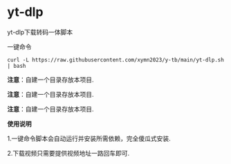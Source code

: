 # yt-dlp
yt-dlp下载转码一体脚本

一键命令

```
curl -L https://raw.githubusercontent.com/xymn2023/y-tb/main/yt-dlp.sh | bash
```

**注意**：自建一个目录存放本项目.

**注意**：自建一个目录存放本项目.

**注意**：自建一个目录存放本项目.



**使用说明**


1.一键命令脚本会自动运行并安装所需依赖，完全傻瓜式安装.


2.下载视频只需要提供视频地址一路回车即可.
